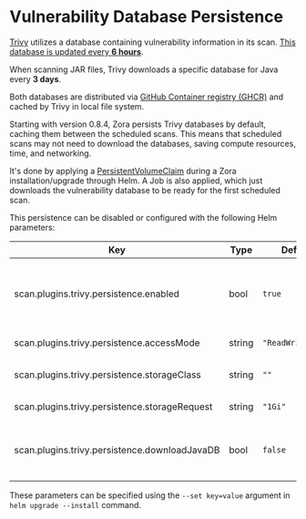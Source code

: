 # Vulnerability Database Persistence

[Trivy](../plugins/trivy.md) utilizes a database containing vulnerability information in its scan. 
[This database is updated every **6 hours**](https://aquasecurity.github.io/trivy/v0.50/docs/scanner/vulnerability/#database).

When scanning JAR files, Trivy downloads a specific database for Java every **3 days**.

Both databases are distributed via [GitHub Container registry (GHCR)](https://ghcr.io/aquasecurity/trivy-db) and cached 
by Trivy in local file system.

Starting with version 0.8.4, Zora persists Trivy databases by default, caching them between the scheduled scans. 
This means that scheduled scans may not need to download the databases, saving compute resources, time, and networking.

It's done by applying a [PersistentVolumeClaim](https://kubernetes.io/docs/concepts/storage/persistent-volumes/) during 
a Zora installation/upgrade through Helm. A Job is also applied, which just downloads the vulnerability database to be 
ready for the first scheduled scan.

This persistence can be disabled or configured with the following Helm parameters:

| Key                                           | Type   | Default           | Description                                                                                                                       |
|-----------------------------------------------|--------|-------------------|-----------------------------------------------------------------------------------------------------------------------------------|
| scan.plugins.trivy.persistence.enabled        | bool   | `true`            | Specifies whether Trivy vulnerabilities database should be persisted between the scans, using PersistentVolumeClaim               |
| scan.plugins.trivy.persistence.accessMode     | string | `"ReadWriteOnce"` | [Persistence access mode](https://kubernetes.io/docs/concepts/storage/persistent-volumes/#access-modes)                           |
| scan.plugins.trivy.persistence.storageClass   | string | `""`              | [Persistence storage class](https://kubernetes.io/docs/concepts/storage/storage-classes/). Set to empty for default storage class |
| scan.plugins.trivy.persistence.storageRequest | string | `"1Gi"`           | Persistence storage size                                                                                                          |
| scan.plugins.trivy.persistence.downloadJavaDB | bool   | `false`           | Specifies whether Java vulnerability database should be downloaded on helm install/upgrade                                        |

These parameters can be specified using the `--set key=value` argument in `helm upgrade --install` command.
